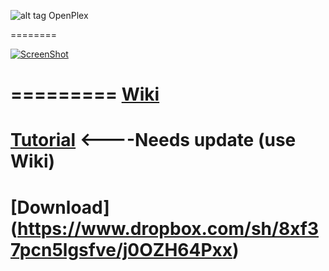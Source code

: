 ![alt tag](https://raw.githubusercontent.com/wahlmanj/OpenPlex/master/OpenPlexIcons/MenuIcon2.png)   OpenPlex

========

[![ScreenShot](https://forums.plex.tv/uploads/monthly_09_2014/post-137692-0-16689400-1410594379.png)](https://www.youtube.com/watch?v=-tHfQtULgno)

=========
[Wiki](https://github.com/wahlmanj/OpenPlex/wiki)
=========
[Tutorial](http://miapple.me/openplex-app-installs-manages-plexconnect-mac-os-x/) <----Needs update (use Wiki)
=========
[Download] (https://www.dropbox.com/sh/8xf37pcn5lgsfve/j0OZH64Pxx)
=========
